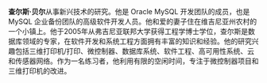 **查尔斯·贝尔**从事新兴技术的研究。他是 Oracle MySQL 开发团队的成员，也是 MySQL 企业备份团队的高级软件开发人员。他和爱的妻子住在维吉尼亚州农村的一个小镇上。他于2005年从弗吉尼亚联邦大学获得工程学博士学位，查尔斯是数据库领域的专家，在软件开发和系统工程方面拥有丰富的知识和经验。他的研究兴趣包括三维打印机/打印、微控制器、数据库系统、软件工程、高可用性系统、云和传感器网络。作为一名练习者，他利用有限的空闲时间，专注于微控制器项目和三维打印机的改进。